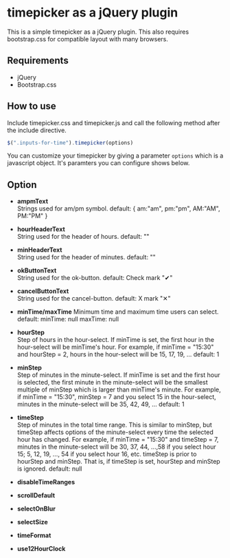 timepicker as a jQuery plugin
=============================
This is a simple timepicker as a jQuery plugin. This also requires bootstrap.css for compatible layout with many browsers.

Requirements
------------
- jQuery
- Bootstrap.css

How to use
----------
Include timepicker.css and timepicker.js and call the following method after the include directive.
```javascript
$(".inputs-for-time").timepicker(options)
```
You can customize your timepicker by giving a parameter ```options``` which is a javascript object. It's paramters you can configure
shows below.

Option
------
- **ampmText**  
Strings used for am/pm symbol.
default: { am:"am", pm:"pm", AM:"AM", PM:"PM" }

- **hourHeaderText**  
String used for the header of hours.
default: ""

- **minHeaderText**  
String used for the header of minutes.
default: ""

- **okButtonText**  
String used for the ok-button.
default: Check mark "&#10004;"

- **cancelButtonText**  
String used for the cancel-button.
default: X mark "&#10005;"

- **minTime/maxTime**
Minimum time and maximum time users can select.
default:
  minTime: null
  maxTime: null

- **hourStep**  
Step of hours in the hour-select. If minTime is set, the first hour in the hour-select will be minTime's hour. For example, if minTime = "15:30" and hourStep = 2, hours in the hour-select will be 15, 17, 19, ...
default: 1

- **minStep**  
Step of minutes in the minute-select. If minTime is set and the first hour is selected, the first minute in the minute-select will be the smallest multiple of minStep which is larger than minTime's minute. For example, if minTime = "15:30", minStep = 7 and you select 15 in the hour-select, minutes in the minute-select will be 35, 42, 49, ...
default: 1

- **timeStep**  
Step of minutes in the total time range. This is similar to minStep, but timeStep affects options of the minute-select every time the selected hour has changed. For example, if minTime = "15:30" and timeStep = 7, minutes in the minute-select will be 30, 37, 44, ...,58 if you select hour 15; 5, 12, 19, ..., 54 if you select hour 16, etc.
timeStep is prior to hourStep and minStep. That is, if timeStep is set, hourStep and minStep is ignored.
default: null

- **disableTimeRanges**  

- **scrollDefault**  

- **selectOnBlur**  

- **selectSize**  

- **timeFormat**  

- **use12HourClock**  
